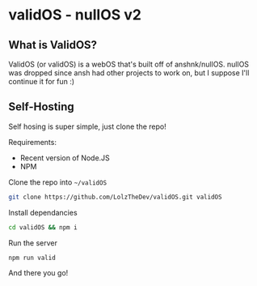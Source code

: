 # validOS - nullOS v2

## What is ValidOS?

ValidOS (or validOS) is a webOS that's built off of anshnk/nullOS. nullOS was dropped since ansh had other projects to work on, but I suppose I'll continue it for fun :)

## Self-Hosting

Self hosing is super simple, just clone the repo!

Requirements:

-   Recent version of Node.JS
-   NPM

Clone the repo into `~/validOS`

```sh
git clone https://github.com/LolzTheDev/validOS.git validOS
```

Install dependancies

```sh
cd validOS && npm i
```

Run the server

```sh
npm run valid
```

And there you go!
